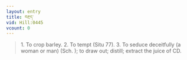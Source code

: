 ```yaml
---
layout: entry
title: བརྔད་
vid: Hill:0445
vcount: 0
---
```


> 1\.
 To crop barley\.
 2\.
 To tempt (Situ 77)\.
 3\.
 To seduce deceitfully (a woman or man) (Sch\.
); to draw out; distill; extract the juice of CD\.


